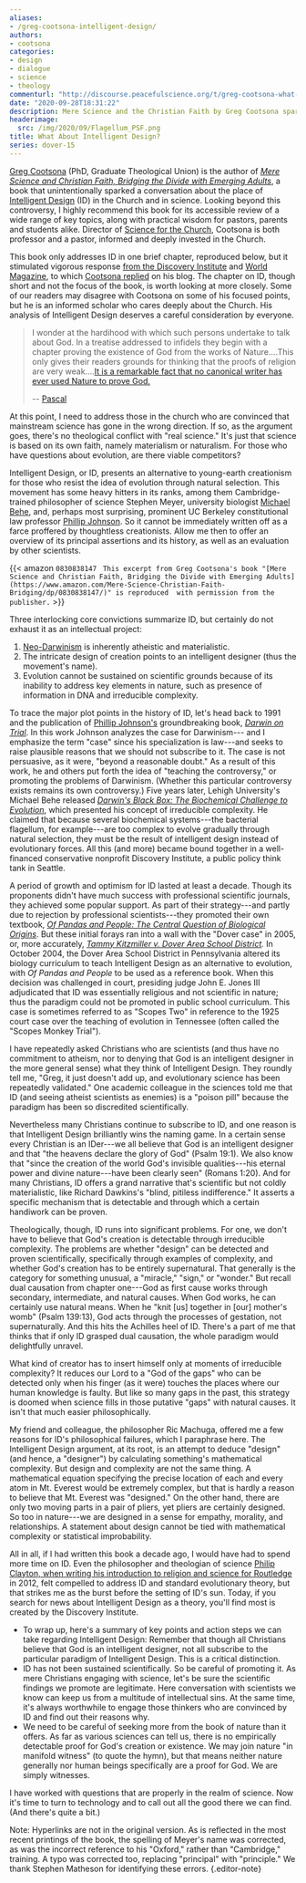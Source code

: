 ```yaml
---
aliases:
- /greg-cootsona-intelligent-design/
authors:
- cootsona
categories:
- design
- dialogue
- science
- theology
commenturl: "http://discourse.peacefulscience.org/t/greg-cootsona-what-about-intelligent-design/11943"
date: "2020-09-28T18:31:22"
description: Mere Science and the Christian Faith by Greg Cootsona sparked a conversation about Intelligent Design's place in science and in the Church.
headerimage:
  src: /img/2020/09/Flagellum_PSF.png
title: What About Intelligent Design?
series: dover-15
---
```


<div class="editor-note" >

[Greg Cootsona](https://www.csuchico.edu/corh/people/faculty/gregory-cootsona.shtml) (PhD, Graduate Theological Union) is the author of *[Mere Science and Christian Faith, Bridging the Divide with Emerging Adults](https://www.amazon.com/Mere-Science-Christian-Faith-Bridging/dp/0830838147/ref=sr_1_1?tag=swamidass-20)*, a book that unintentionally sparked a conversation about the place of [Intelligent Design](https://peacefulscience.org/garden-path/) (ID) in the Church and in science. Looking beyond this controversy, I highly recommend this book for its accessible review of a wide range of key topics, along with practical wisdom for pastors, parents and students alike. Director of [Science for the Church](https://scienceforthechurch.org/), Cootsona is both professor and a pastor, informed and deeply invested in the Church.


This book only addresses ID in one brief chapter, reproduced below, but it stimulated vigorous response [from the Discovery Institute](https://evolutionnews.org/2018/04/intervarsity-press-stumbles-with-sloppy-anti-id-book-by-biologos-advisor-greg-cootsona/) and [World](https://world.wng.org/2018/05/mere_distortion) [Magazine](https://evolutionnews.org/2018/06/mere-manipulation-using-c-s-lewis-to-pitch-evolution-to-christians/), to which [Cootsona replied](http://cootsona.blogspot.com/2018/04/the-state-of-conversation.html) on his blog. The chapter on ID, though short and not the focus of the book, is worth looking at more closely. Some of our readers may disagree with Cootsona on some of his focused points, but he is an informed scholar who cares deeply about the Church. His analysis of Intelligent Design deserves a careful consideration by everyone.

</div>



> I wonder at the hardihood with which such persons undertake to talk about God. In a treatise addressed to infidels they begin with a chapter proving the existence of God from the works of Nature....This only gives their readers grounds for thinking that the proofs of religion are very weak....[It is a remarkable fact that no canonical writer has ever used Nature to prove God.](https://peacefulscience.org/tour-pascal/)
>
> -- [Pascal](https://peacefulscience.org/tour-pascal/)


At this point, I need to address those in the church who are convinced that mainstream science has gone in the wrong direction. If so, as the argument goes, there's no theological conflict with "real science." It's just that science is based on its own faith, namely materialism or naturalism. For those who have questions about evolution, are there viable competitors? 

Intelligent Design, or ID, presents an alternative to young-earth creationism for those who resist the idea of evolution through natural selection. This movement has some heavy hitters in its ranks, among them Cambridge-trained philosopher of science Stephen Meyer, university biologist [Michael Behe](https://peacefulscience.org/agree-behe/), and, perhaps most surprising, prominent UC Berkeley constitutional law professor [Phillip Johnson](https://discourse.peacefulscience.org/t/philip-johnson-rip-nov-2-2019/8409). So it cannot be immediately written off as a farce proffered by thoughtless creationists. Allow me then to offer an overview of its principal assertions and its history, as well as an evaluation by other scientists. 

{{< amazon `0830838147` ` This excerpt from Greg Cootsona's book "[Mere Science and Christian Faith, Bridging the Divide with Emerging Adults](https://www.amazon.com/Mere-Science-Christian-Faith-Bridging/dp/0830838147/)" is reproduced  with permission from the publisher.` >}}

Three interlocking core convictions summarize ID, but certainly do not exhaust it as an intellectual project: 

1.  [Neo-Darwinism](https://peacefulscience.org/garden-path/) is inherently atheistic and materialistic. 
2.  The intricate design of creation points to an intelligent designer (thus the movement's name).
3.  Evolution cannot be sustained on scientific grounds because of its inability to address key elements in nature, such as presence of information in DNA and irreducible complexity.

To trace the major plot points in the history of ID, let's head back to 1991 and the publication of [Phillip Johnson's](https://discourse.peacefulscience.org/t/philip-johnson-rip-nov-2-2019/8409) groundbreaking book, *[Darwin on Trial](https://www.amazon.com/Darwin-Trial-Phillip-Johnson/dp/0830838317/ref=sr_1_3?tag=swamidass-20)*. In this work Johnson analyzes the case for Darwinism--- and I emphasize the term "case" since his specialization is law---and seeks to raise plausible reasons that we should not subscribe to it. The case is not persuasive, as it were, "beyond a reasonable doubt." As a result of this work, he and others put forth the idea of "teaching the controversy," or promoting the problems of Darwinism. (Whether this particular controversy exists remains its own controversy.) Five years later, Lehigh University's Michael Behe released *[Darwin's Black Box: The Biochemical Challenge to Evolution](https://www.amazon.com/Darwins-Black-Box-Biochemical-Challenge/dp/0743290313/ref=sr_1_3?tag=swamidass-20)*, which presented his concept of irreducible complexity. He claimed that because several biochemical systems---the bacterial flagellum, for example---are too complex to evolve gradually through natural selection, they must be the result of intelligent design instead of evolutionary forces. All this (and more) became bound together in a well-financed conservative nonprofit Discovery Institute, a public policy think tank in Seattle. 

A period of growth and optimism for ID lasted at least a decade. Though its proponents didn't have much success with professional scientific journals, they achieved some popular support. As part of their strategy---and partly due to rejection by professional scientists---they promoted their own textbook, *[Of Pandas and People: The Central Question of Biological Origins](https://en.wikipedia.org/wiki/Of_Pandas_and_People)*. But these initial forays ran into a wall with the "Dover case" in 2005, or, more accurately, *[Tammy Kitzmiller v. Dover Area School District](https://en.wikipedia.org/wiki/Kitzmiller_v._Dover_Area_School_District).* In October 2004, the Dover Area School District in Pennsylvania altered its biology curriculum to teach Intelligent Design as an alternative to evolution, with *Of Pandas and People* to be used as a reference book. When this decision was challenged in court, presiding judge John E. Jones III adjudicated that ID was essentially religious and not scientific in nature; thus the paradigm could not be promoted in public school curriculum. This case is sometimes referred to as "Scopes Two" in reference to the 1925 court case over the teaching of evolution in Tennessee (often called the "Scopes Monkey Trial"). 

I have repeatedly asked Christians who are scientists (and thus have no commitment to atheism, nor to denying that God is an intelligent designer in the more general sense) what they think of Intelligent Design. They roundly tell me, "Greg, it just doesn't add up, and evolutionary science has been repeatedly validated." One academic colleague in the sciences told me that ID (and seeing atheist scientists as enemies) is a "poison pill" because the paradigm has been so discredited scientifically. 

Nevertheless many Christians continue to subscribe to ID, and one reason is that Intelligent Design brilliantly wins the naming game. In a certain sense every Christian is an IDer---we all believe that God is an intelligent designer and that "the heavens declare the glory of God" (Psalm 19:1). We also know that "since the creation of the world God's invisible qualities---his eternal power and divine nature---have been clearly seen" (Romans 1:20). And for many Christians, ID offers a grand narrative that's scientific but not coldly materialistic, like Richard Dawkins's "blind, pitiless indifference." It asserts a specific mechanism that is detectable and through which a certain handiwork can be proven. 

Theologically, though, ID runs into significant problems. For one, we don't have to believe that God's creation is detectable through irreducible complexity. The problems are whether "design" can be detected and proven scientifically, specifically through examples of complexity, and whether God's creation has to be entirely supernatural. That generally is the category for something unusual, a "miracle," "sign," or "wonder." But recall dual causation from chapter one---God as first cause works through secondary, intermediate, and natural causes. When God works, he can certainly use natural means. When he "knit \[us\] together in \[our\] mother's womb" (Psalm 139:13), God acts through the processes of gestation, not supernaturally. And this hits the Achilles heel of ID. There's a part of me that thinks that if only ID grasped dual causation, the whole paradigm would delightfully unravel. 

What kind of creator has to insert himself only at moments of irreducible complexity? It reduces our Lord to a "God of the gaps" who can be detected only when his finger (as it were) touches the places where our human knowledge is faulty. But like so many gaps in the past, this strategy is doomed when science fills in those putative "gaps" with natural causes. It isn't that much easier philosophically.

My friend and colleague, the philosopher Ric Machuga, offered me a few reasons for ID's philosophical failures, which I paraphrase here. The Intelligent Design argument, at its root, is an attempt to deduce "design" (and hence, a "designer") by calculating something's mathematical complexity. But design and complexity are not the same thing. A mathematical equation specifying the precise location of each and every atom in Mt. Everest would be extremely complex, but that is hardly a reason to believe that Mt. Everest was "designed." On the other hand, there are only two moving parts in a pair of pliers, yet pliers are certainly designed. So too in nature---we are designed in a sense for empathy, morality, and relationships. A statement about design cannot be tied with mathematical complexity or statistical improbability. 

All in all, if I had written this book a decade ago, I would have had to spend more time on ID. Even the philosopher and theologian of science [Philip Clayton, when writing his introduction to religion and science for Routledge](https://www.amazon.com/Religion-Science-Basics-Philip-Clayton/dp/0415598567/tag=swamidass-20) in 2012, felt compelled to address ID and standard evolutionary theory, but that strikes me as the burst before the setting of ID's sun. Today, if you search for news about Intelligent Design as a theory, you'll find most is created by the Discovery Institute. 

-   To wrap up, here's a summary of key points and action steps we can take regarding Intelligent Design: Remember that though all Christians believe that God is an intelligent designer, not all subscribe to the particular paradigm of Intelligent Design. This is a critical distinction.
-   ID has not been sustained scientifically. So be careful of promoting it. As mere Christians engaging with science, let's be sure the scientific findings we promote are legitimate. Here conversation with scientists we know can keep us from a multitude of intellectual sins. At the same time, it's always worthwhile to engage those thinkers who are convinced by ID and find out their reasons why.
-   We need to be careful of seeking more from the book of nature than it offers. As far as various sciences can tell us, there is no empirically detectable proof for God's creation or existence. We may join nature "in manifold witness" (to quote the hymn), but that means neither nature generally nor human beings specifically are a proof for God. We are simply witnesses.

I have worked with questions that are properly in the realm of science. Now it's time to turn to technology and to call out all the good there we can find. (And there's quite a bit.)

Note: Hyperlinks are not in the original version. As is reflected in the most recent printings of the book, the spelling of Meyer's name was corrected, as was the incorrect reference to his "Oxford," rather than "Cambridge," training. A typo was corrected too, replacing "principal" with "principle." We thank Stephen Matheson for identifying these errors.
{.editor-note}
